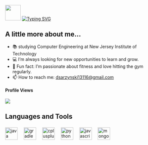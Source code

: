 <img src="https://static.wikia.nocookie.net/houkai-star-rail/images/9/9c/Sticker_PPG_02_Silver_Wolf_01.png/revision/latest?cb=20230505074135" width="50"> [![Typing SVG](https://readme-typing-svg.demolab.com?font=Press+Start+2P&pause=1000&color=EA53F7&vCenter=true&width=435&lines=Hello%2C+I'm+Daniel+Sarzynski)](https://git.io/typing-svg) 

## A little more about me...  

- 📚 studying Computer Engineering at New Jersey Institute of Technology
- 💻 I’m always looking for new opportunities to learn and grow.
- 💪 Fun fact: I’m passionate about fitness and love hitting the gym regularly.
- 📫 How to reach me: dsarzynski13116@gmail.com
#### Profile Views  
<p align="left"> 
  <a href="https://github.com/BigBodyDan" alt="Profile Views">
    <img src="https://count.getloli.com/@BigBodyDan?name=BigBodyDan&theme=booru-vp&padding=6&offset=0&align=top&scale=0.75&pixelated=0&darkmode=0" />
  </a>
</p>

## <b>Languages and Tools</b>
###
<div align="left">
  <img src="https://cdn.jsdelivr.net/gh/devicons/devicon/icons/java/java-original.svg" height="40" alt="java logo"  />
  <img width="12" />
  <img src="https://cdn.jsdelivr.net/gh/devicons/devicon/icons/gradle/gradle-original.svg" height="40" alt="gradle logo"  />
  <img width="12" />
  <img src="https://cdn.jsdelivr.net/gh/devicons/devicon/icons/cplusplus/cplusplus-original.svg" height="40" alt="cplusplus logo"  />
  <img width="12" />
  <img src="https://cdn.jsdelivr.net/gh/devicons/devicon/icons/python/python-original.svg" height="40" alt="python logo"  />
  <img width="12" />
  <img src="https://cdn.jsdelivr.net/gh/devicons/devicon/icons/javascript/javascript-original.svg" height="40" alt="javascript logo"  />
  <img width="12" />
  <img src="https://cdn.jsdelivr.net/gh/devicons/devicon/icons/mongodb/mongodb-original.svg" height="40" alt="mongodb logo"  />
</div>
